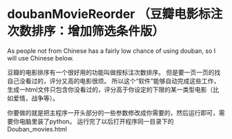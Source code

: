 doubanMovieReorder
（豆瓣电影标注次数排序：增加筛选条件版）
==================

As people not from Chinese has a fairly low chance of using douban, so I will use Chinese below. 

豆瓣的电影排序有一个很好用的功能叫做按标注次数排序。
但是要一页一页的找自己没看过的，评分又高的电影很烦。
所以这个“软件”能够自动完成这些工作，生成一html文件只包含你没看过的，评分高于你设定的下限的某一类型电影（比如爱情，战争等）。


你要做的就是把主程序一开头部分的一些参数修改成你需要的，然后运行即可，需要你电脑里装了python。
运行完了以后打开程序同一目录下的Douban_movies.html
